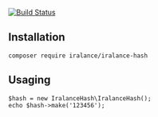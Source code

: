 [![Build Status](https://travis-ci.org/iralance/iralance-hash.svg?branch=master)](https://travis-ci.org/iralance/iralance-hash)

## Installation
```
composer require iralance/iralance-hash
```
## Usaging
```
$hash = new IralanceHash\IralanceHash();
echo $hash->make('123456');
```